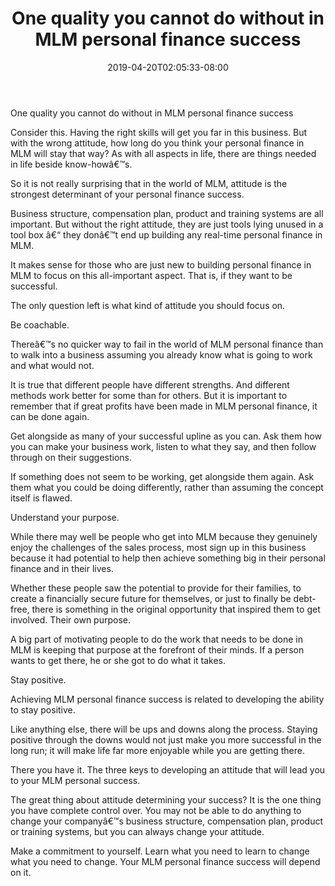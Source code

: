 ﻿---
title: "One quality you cannot do without in MLM personal finance success"
date: 2019-04-20T02:05:33-08:00
description: "MLM Tips for Web Success"
featured_image: "/images/MLM.jpg"
tags: ["MLM"]
---

One quality you cannot do without in MLM personal finance success


Consider this. Having the right skills will get you far in this business. But with the wrong attitude, how long do you think your personal finance in MLM will stay that way? As with all aspects in life, there are things needed in life beside know-howâ€™s.

So it is not really surprising that in the world of MLM, attitude is the strongest determinant of your personal finance success. 

Business structure, compensation plan, product and training systems are all important. But without the right attitude, they are just tools lying unused in a tool box â€“ they donâ€™t end up building any real-time personal finance in MLM. 

It makes sense for those who are just new to building personal finance in MLM to focus on this all-important aspect. That is, if they want to be successful. 

The only question left is what kind of attitude you should focus on.

Be coachable. 

Thereâ€™s no quicker way to fail in the world of MLM personal finance than to walk into a business assuming you already know what is going to work and what would not. 

It is true that different people have different strengths. And different methods work better for some than for others. But it is important to remember that if great profits have been made in MLM personal finance, it can be done again. 

Get alongside as many of your successful upline as you can. Ask them how you can make your business work, listen to what they say, and then follow through on their suggestions. 

If something does not seem to be working, get alongside them again. Ask them what you could be doing differently, rather than assuming the concept itself is flawed.

Understand your purpose. 

While there may well be people who get into MLM because they genuinely enjoy the challenges of the sales process, most sign up in this business because it had potential to help then achieve something big in their personal finance and in their lives. 

Whether these people saw the potential to provide for their families, to create a financially secure future for themselves, or just to finally be debt-free, there is something in the original opportunity that inspired them to get involved.
Their own purpose.  

A big part of motivating people to do the work that needs to be done in MLM is keeping that purpose at the forefront of their minds. If a person wants to get there, he or she got to do what it takes.

Stay positive.

Achieving MLM personal finance success is related to developing the ability to stay positive. 

Like anything else, there will be ups and downs along the process. Staying positive through the downs would not just make you more successful in the long run; it will make life far more enjoyable while you are getting there. 

There you have it. The three keys to developing an attitude that will lead you to your MLM personal success. 

The great thing about attitude determining your success? It is the one thing you have complete control over. You may not be able to do anything to change your companyâ€™s business structure, compensation plan, product or training systems, but you can always change your attitude.
 
Make a commitment to yourself. Learn what you need to learn to change what you need to change. Your MLM personal finance success will depend on it.

